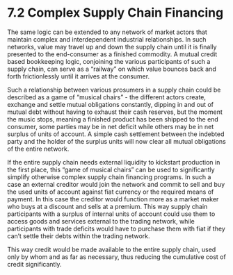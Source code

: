 # 7.2 Complex Supply Chain Financing

The same logic can be extended to any network of market actors that maintain complex and interdependent industrial relationships. In such networks, value may travel up and down the supply chain until it is finally presented to the end-consumer as a finished commodity. A mutual credit based bookkeeping logic, conjoining the various participants of such a supply chain, can serve as a “railway” on which value bounces back and forth frictionlessly until it arrives at the consumer.

Such a relationship between various prosumers in a supply chain could be described as a game of “musical chairs” - the different actors create, exchange and settle mutual obligations constantly, dipping in and out of mutual debt without having to exhaust their cash reserves, but the moment the music stops, meaning a finished product has been shipped to the end consumer, some parties may be in net deficit while others may be in net surplus of units of account. A simple cash settlement between the indebted party and the holder of the surplus units will now clear all mutual obligations of the entire network.

If the entire supply chain needs external liquidity to kickstart production in the first place, this “game of musical chairs” can be used to significantly simplify otherwise complex supply chain financing programs. In such a case an external creditor would join the network and commit to sell and buy the used units of account against fiat currency or the required means of payment. In this case the creditor would function more as a market maker who buys at a discount and sells at a premium. This way supply chain participants with a surplus of internal units of account could use them to access goods and services external to the trading network, while participants with trade deficits would have to purchase them with fiat if they can’t settle their debts within the trading network.

This way credit would be made available to the entire supply chain, used only by whom and as far as necessary, thus reducing the cumulative cost of credit significantly.
